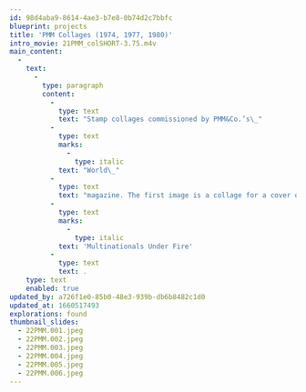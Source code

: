 ```yaml
---
id: 98d4aba9-8614-4ae3-b7e8-0b74d2c7bbfc
blueprint: projects
title: 'PMM Collages (1974, 1977, 1980)'
intro_movie: 21PMM_colSHORT-3.75.m4v
main_content:
  -
    text:
      -
        type: paragraph
        content:
          -
            type: text
            text: "Stamp collages commissioned by PMM&Co.’s\_"
          -
            type: text
            marks:
              -
                type: italic
            text: "World\_"
          -
            type: text
            text: "magazine. The first image is a collage for a cover of the magazine’s 1980 edition, using a fictitious PMM cancellation stamp. The other images are stamp collages to accompany the summer 1977 issue’s feature article\_"
          -
            type: text
            marks:
              -
                type: italic
            text: 'Multinationals Under Fire'
          -
            type: text
            text: .
    type: text
    enabled: true
updated_by: a726f1e0-85b0-48e3-939b-db6b8482c1d0
updated_at: 1660517493
explorations: found
thumbnail_slides:
  - 22PMM.001.jpeg
  - 22PMM.002.jpeg
  - 22PMM.003.jpeg
  - 22PMM.004.jpeg
  - 22PMM.005.jpeg
  - 22PMM.006.jpeg
---
```

